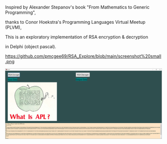 Inspired by Alexander Stepanov's book "From Mathematics to Generic Programming", 

thanks to Conor Hoekstra's Programming Languages Virtual Meetup (PLVM),

This is an exploratory implementation of RSA encryption & decryption

in Delphi (object pascal).

https://github.com/pmcgee69/RSA_Explore/blob/main/screenshot%20small.png

![screenshot](screenshot%20small.png)

